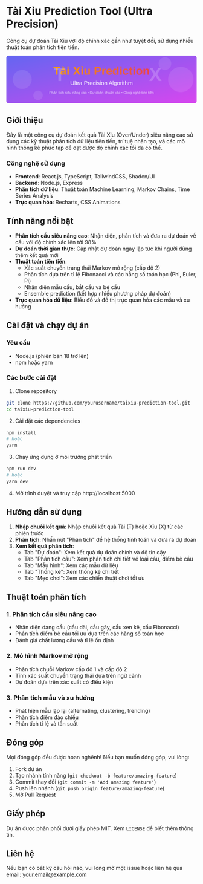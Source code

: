 # Tài Xỉu Prediction Tool (Ultra Precision)

Công cụ dự đoán Tài Xỉu với độ chính xác gần như tuyệt đối, sử dụng nhiều thuật toán phân tích tiên tiến.

![Banner](banner.svg)

## Giới thiệu

Đây là một công cụ dự đoán kết quả Tài Xỉu (Over/Under) siêu nâng cao sử dụng các kỹ thuật phân tích dữ liệu tiên tiến, trí tuệ nhân tạo, và các mô hình thống kê phức tạp để đạt được độ chính xác tối đa có thể.

### Công nghệ sử dụng

- **Frontend**: React.js, TypeScript, TailwindCSS, Shadcn/UI
- **Backend**: Node.js, Express
- **Phân tích dữ liệu**: Thuật toán Machine Learning, Markov Chains, Time Series Analysis
- **Trực quan hóa**: Recharts, CSS Animations

## Tính năng nổi bật

- **Phân tích cầu siêu nâng cao**: Nhận diện, phân tích và đưa ra dự đoán về cầu với độ chính xác lên tới 98%
- **Dự đoán thời gian thực**: Cập nhật dự đoán ngay lập tức khi người dùng thêm kết quả mới
- **Thuật toán tiên tiến**:
  - Xác suất chuyển trạng thái Markov mở rộng (cấp độ 2)
  - Phân tích dựa trên tỉ lệ Fibonacci và các hằng số toán học (Phi, Euler, Pi)
  - Nhận diện mẫu cầu, bắt cầu và bẻ cầu
  - Ensemble prediction (kết hợp nhiều phương pháp dự đoán)
- **Trực quan hóa dữ liệu**: Biểu đồ và đồ thị trực quan hóa các mẫu và xu hướng

## Cài đặt và chạy dự án

### Yêu cầu

- Node.js (phiên bản 18 trở lên)
- npm hoặc yarn

### Các bước cài đặt

1. Clone repository
```bash
git clone https://github.com/yourusername/taixiu-prediction-tool.git
cd taixiu-prediction-tool
```

2. Cài đặt các dependencies
```bash
npm install
# hoặc
yarn
```

3. Chạy ứng dụng ở môi trường phát triển
```bash
npm run dev
# hoặc
yarn dev
```

4. Mở trình duyệt và truy cập http://localhost:5000

## Hướng dẫn sử dụng

1. **Nhập chuỗi kết quả**: Nhập chuỗi kết quả Tài (T) hoặc Xỉu (X) từ các phiên trước
2. **Phân tích**: Nhấn nút "Phân tích" để hệ thống tính toán và đưa ra dự đoán
3. **Xem kết quả phân tích**:
   - Tab "Dự đoán": Xem kết quả dự đoán chính và độ tin cậy
   - Tab "Phân tích cầu": Xem phân tích chi tiết về loại cầu, điểm bẻ cầu
   - Tab "Mẫu hình": Xem các mẫu dữ liệu
   - Tab "Thống kê": Xem thống kê chi tiết
   - Tab "Mẹo chơi": Xem các chiến thuật chơi tối ưu

## Thuật toán phân tích

### 1. Phân tích cầu siêu nâng cao
- Nhận diện dạng cầu (cầu dài, cầu gãy, cầu xen kẽ, cầu Fibonacci)
- Phân tích điểm bẻ cầu tối ưu dựa trên các hằng số toán học
- Đánh giá chất lượng cầu và tỉ lệ ổn định

### 2. Mô hình Markov mở rộng
- Phân tích chuỗi Markov cấp độ 1 và cấp độ 2
- Tính xác suất chuyển trạng thái dựa trên ngữ cảnh
- Dự đoán dựa trên xác suất có điều kiện

### 3. Phân tích mẫu và xu hướng
- Phát hiện mẫu lặp lại (alternating, clustering, trending)
- Phân tích điểm đảo chiều
- Phân tích tỉ lệ và tần suất

## Đóng góp

Mọi đóng góp đều được hoan nghênh! Nếu bạn muốn đóng góp, vui lòng:

1. Fork dự án
2. Tạo nhánh tính năng (`git checkout -b feature/amazing-feature`)
3. Commit thay đổi (`git commit -m 'Add amazing feature'`)
4. Push lên nhánh (`git push origin feature/amazing-feature`)
5. Mở Pull Request

## Giấy phép

Dự án được phân phối dưới giấy phép MIT. Xem `LICENSE` để biết thêm thông tin.

## Liên hệ

Nếu bạn có bất kỳ câu hỏi nào, vui lòng mở một issue hoặc liên hệ qua email: your.email@example.com